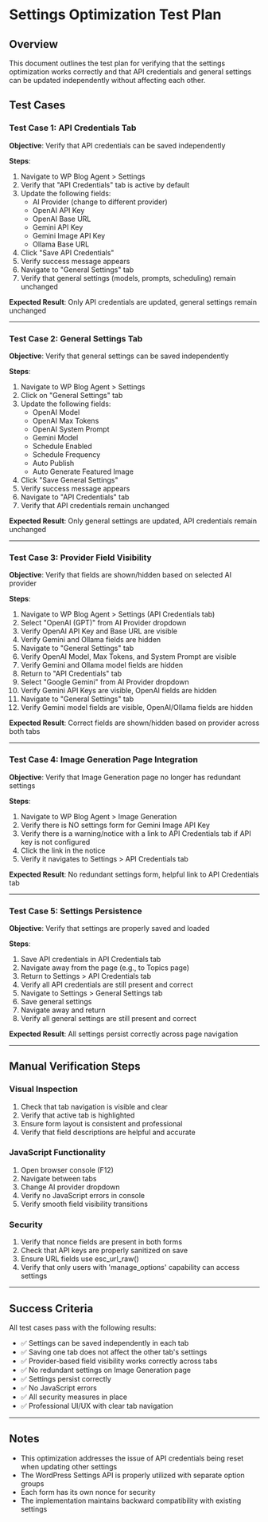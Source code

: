 # Settings Optimization Test Plan

## Overview
This document outlines the test plan for verifying that the settings optimization works correctly and that API credentials and general settings can be updated independently without affecting each other.

## Test Cases

### Test Case 1: API Credentials Tab
**Objective**: Verify that API credentials can be saved independently

**Steps**:
1. Navigate to WP Blog Agent > Settings
2. Verify that "API Credentials" tab is active by default
3. Update the following fields:
   - AI Provider (change to different provider)
   - OpenAI API Key
   - OpenAI Base URL
   - Gemini API Key
   - Gemini Image API Key
   - Ollama Base URL
4. Click "Save API Credentials"
5. Verify success message appears
6. Navigate to "General Settings" tab
7. Verify that general settings (models, prompts, scheduling) remain unchanged

**Expected Result**: Only API credentials are updated, general settings remain unchanged

---

### Test Case 2: General Settings Tab
**Objective**: Verify that general settings can be saved independently

**Steps**:
1. Navigate to WP Blog Agent > Settings
2. Click on "General Settings" tab
3. Update the following fields:
   - OpenAI Model
   - OpenAI Max Tokens
   - OpenAI System Prompt
   - Gemini Model
   - Schedule Enabled
   - Schedule Frequency
   - Auto Publish
   - Auto Generate Featured Image
4. Click "Save General Settings"
5. Verify success message appears
6. Navigate to "API Credentials" tab
7. Verify that API credentials remain unchanged

**Expected Result**: Only general settings are updated, API credentials remain unchanged

---

### Test Case 3: Provider Field Visibility
**Objective**: Verify that fields are shown/hidden based on selected AI provider

**Steps**:
1. Navigate to WP Blog Agent > Settings (API Credentials tab)
2. Select "OpenAI (GPT)" from AI Provider dropdown
3. Verify OpenAI API Key and Base URL are visible
4. Verify Gemini and Ollama fields are hidden
5. Navigate to "General Settings" tab
6. Verify OpenAI Model, Max Tokens, and System Prompt are visible
7. Verify Gemini and Ollama model fields are hidden
8. Return to "API Credentials" tab
9. Select "Google Gemini" from AI Provider dropdown
10. Verify Gemini API Keys are visible, OpenAI fields are hidden
11. Navigate to "General Settings" tab
12. Verify Gemini model fields are visible, OpenAI/Ollama fields are hidden

**Expected Result**: Correct fields are shown/hidden based on provider across both tabs

---

### Test Case 4: Image Generation Page Integration
**Objective**: Verify that Image Generation page no longer has redundant settings

**Steps**:
1. Navigate to WP Blog Agent > Image Generation
2. Verify there is NO settings form for Gemini Image API Key
3. Verify there is a warning/notice with a link to API Credentials tab if API key is not configured
4. Click the link in the notice
5. Verify it navigates to Settings > API Credentials tab

**Expected Result**: No redundant settings form, helpful link to API Credentials tab

---

### Test Case 5: Settings Persistence
**Objective**: Verify that settings are properly saved and loaded

**Steps**:
1. Save API credentials in API Credentials tab
2. Navigate away from the page (e.g., to Topics page)
3. Return to Settings > API Credentials tab
4. Verify all API credentials are still present and correct
5. Navigate to Settings > General Settings tab
6. Save general settings
7. Navigate away and return
8. Verify all general settings are still present and correct

**Expected Result**: All settings persist correctly across page navigation

---

## Manual Verification Steps

### Visual Inspection
1. Check that tab navigation is visible and clear
2. Verify that active tab is highlighted
3. Ensure form layout is consistent and professional
4. Verify that field descriptions are helpful and accurate

### JavaScript Functionality
1. Open browser console (F12)
2. Navigate between tabs
3. Change AI provider dropdown
4. Verify no JavaScript errors in console
5. Verify smooth field visibility transitions

### Security
1. Verify that nonce fields are present in both forms
2. Check that API keys are properly sanitized on save
3. Ensure URL fields use esc_url_raw()
4. Verify that only users with 'manage_options' capability can access settings

---

## Success Criteria

All test cases pass with the following results:
- ✅ Settings can be saved independently in each tab
- ✅ Saving one tab does not affect the other tab's settings
- ✅ Provider-based field visibility works correctly across tabs
- ✅ No redundant settings on Image Generation page
- ✅ Settings persist correctly
- ✅ No JavaScript errors
- ✅ All security measures in place
- ✅ Professional UI/UX with clear tab navigation

---

## Notes

- This optimization addresses the issue of API credentials being reset when updating other settings
- The WordPress Settings API is properly utilized with separate option groups
- Each form has its own nonce for security
- The implementation maintains backward compatibility with existing settings
